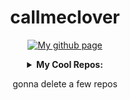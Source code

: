 <div align="center">

# callmeclover

[![My github page](https://img.shields.io/github/deployments/callmeclover/callmeclover.github.io/github-pages?label=Pages&logo=github)](https://callmeclover.github.io/)

<details>
  <summary><b>My Cool Repos:</b></summary>
  
  [arcs](https://github.com/callmeclover/arcs)
</details>

  gonna delete a few repos
  
</div>
